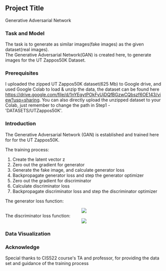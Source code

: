 ## Project Title

Generative Adversarial Network


### Task and Model

The task is to generate as similar images(fake images) as the given dataset(real images).  
The Generative Adversarial Network(GAN) is created here, to generate images for the UT Zappos50K Dataset.


### Prerequisites

I uploaded the zipped UT Zappos50K dataset(625 Mb) to Google drive, and used Google Colab to load & unzip the data, the dataset can be found here https://drive.google.com/file/d/1nYEgytPOkFyUjDQfBGzwCQbszf6OE143/view?usp=sharing. You can also directly upload the unzipped dataset to your Colab, just remember to change the path in Step1 -'DATASETS/UTZappos50K'.


### Introduction

The Generative Adversarial Network (GAN) is established and trained here for for the UT Zappos50K.  

The training process:  
1.   Create the latent vector z  
2.   Zero out the gradient for generator  
3.   Generate the fake image, and calculate generator loss  
4.   Backpropagate generator loss and step the generator optimizer  
5.   Zero out the gradient for discriminator  
6.   Calculate discriminator loss  
7.   Backpropagate discriminator loss and step the discriminator optimizer  

The generator loss function:  
<div align=center><img src="http://chart.googleapis.com/chart?cht=tx&chl= L_G = \frac{1}{n}\sum_{i=1}^{n}L_{CE}(D(G(z)), 1) " style="border:none;"></div>  
The discriminator loss function:  
<div align=center><img src="http://chart.googleapis.com/chart?cht=tx&chl= L_D = \frac{1}{2n}\sum_{i=1}^{n}L_{CE}(D(X_i), 1) %2B L_{CE}(D(G(z)), 0) " style="border:none;"></div>


### Data Visualization



### Acknowledge  
Special thanks to CIS522 course's TA and professor, for providing the data set and guidance of the training process

